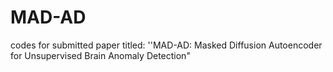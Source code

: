 # MAD-AD
codes for submitted paper titled: ''MAD-AD: Masked Diffusion Autoencoder for Unsupervised Brain Anomaly Detection"
